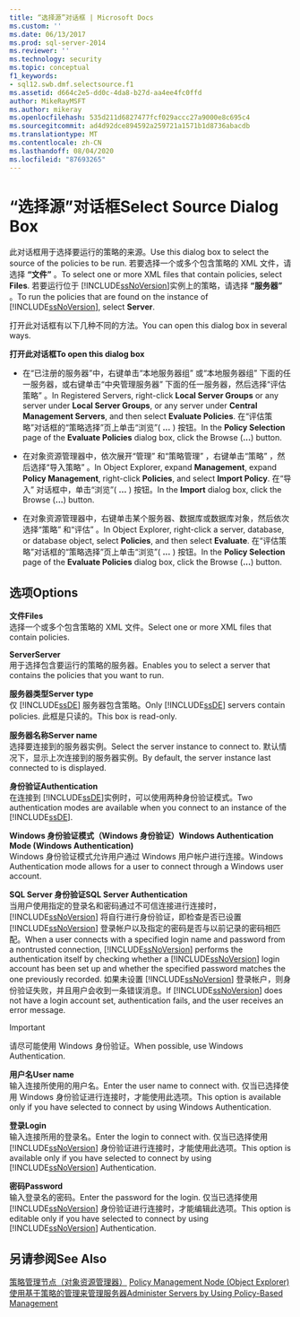 ```yaml
---
title: “选择源”对话框 | Microsoft Docs
ms.custom: ''
ms.date: 06/13/2017
ms.prod: sql-server-2014
ms.reviewer: ''
ms.technology: security
ms.topic: conceptual
f1_keywords:
- sql12.swb.dmf.selectsource.f1
ms.assetid: d664c2e5-dd0c-4da8-b27d-aa4ee4fc0ffd
author: MikeRayMSFT
ms.author: mikeray
ms.openlocfilehash: 535d211d6827477fcf029accc27a9000e8c695c4
ms.sourcegitcommit: ad4d92dce894592a259721a1571b1d8736abacdb
ms.translationtype: MT
ms.contentlocale: zh-CN
ms.lasthandoff: 08/04/2020
ms.locfileid: "87693265"
---
```

# <a name="select-source-dialog-box"></a><span data-ttu-id="1c9bf-102">“选择源”对话框</span><span class="sxs-lookup"><span data-stu-id="1c9bf-102">Select Source Dialog Box</span></span>
  <span data-ttu-id="1c9bf-103">此对话框用于选择要运行的策略的来源。</span><span class="sxs-lookup"><span data-stu-id="1c9bf-103">Use this dialog box to select the source of the policies to be run.</span></span> <span data-ttu-id="1c9bf-104">若要选择一个或多个包含策略的 XML 文件，请选择 **“文件”** 。</span><span class="sxs-lookup"><span data-stu-id="1c9bf-104">To select one or more XML files that contain policies, select **Files**.</span></span> <span data-ttu-id="1c9bf-105">若要运行位于 [!INCLUDE[ssNoVersion](../../includes/ssnoversion-md.md)]实例上的策略，请选择 **“服务器”** 。</span><span class="sxs-lookup"><span data-stu-id="1c9bf-105">To run the policies that are found on the instance of [!INCLUDE[ssNoVersion](../../includes/ssnoversion-md.md)], select **Server**.</span></span>  
  
 <span data-ttu-id="1c9bf-106">打开此对话框有以下几种不同的方法。</span><span class="sxs-lookup"><span data-stu-id="1c9bf-106">You can open this dialog box in several ways.</span></span>  
  
 <span data-ttu-id="1c9bf-107">**打开此对话框**</span><span class="sxs-lookup"><span data-stu-id="1c9bf-107">**To open this dialog box**</span></span>  
  
-   <span data-ttu-id="1c9bf-108">在“已注册的服务器”中，右键单击“本地服务器组”  或“本地服务器组”  下面的任一服务器，或右键单击“中央管理服务器”  下面的任一服务器，然后选择“评估策略”  。</span><span class="sxs-lookup"><span data-stu-id="1c9bf-108">In Registered Servers, right-click **Local Server Groups** or any server under **Local Server Groups**, or any server under **Central Management Servers**, and then select **Evaluate Policies**.</span></span> <span data-ttu-id="1c9bf-109">在“评估策略”对话框的“策略选择”页上单击“浏览”( **...** ) 按钮。</span><span class="sxs-lookup"><span data-stu-id="1c9bf-109">In the **Policy Selection** page of the **Evaluate Policies** dialog box, click the Browse (**...**) button.</span></span>  
  
-   <span data-ttu-id="1c9bf-110">在对象资源管理器中，依次展开“管理”  和“策略管理”  ，右键单击“策略”  ，然后选择“导入策略”  。</span><span class="sxs-lookup"><span data-stu-id="1c9bf-110">In Object Explorer, expand **Management**, expand **Policy Management**, right-click **Policies**, and select **Import Policy**.</span></span> <span data-ttu-id="1c9bf-111">在“导入”  对话框中，单击“浏览”( **...** ) 按钮。</span><span class="sxs-lookup"><span data-stu-id="1c9bf-111">In the **Import** dialog box, click the Browse (**...**) button.</span></span>  
  
-   <span data-ttu-id="1c9bf-112">在对象资源管理器中，右键单击某个服务器、数据库或数据库对象，然后依次选择“策略”  和“评估”  。</span><span class="sxs-lookup"><span data-stu-id="1c9bf-112">In Object Explorer, right-click a server, database, or database object, select **Policies**, and then select **Evaluate**.</span></span> <span data-ttu-id="1c9bf-113">在“评估策略”对话框的“策略选择”页上单击“浏览”( **...** ) 按钮。</span><span class="sxs-lookup"><span data-stu-id="1c9bf-113">In the **Policy Selection** page of the **Evaluate Policies** dialog box, click the Browse (**...**) button.</span></span>  
  
## <a name="options"></a><span data-ttu-id="1c9bf-114">选项</span><span class="sxs-lookup"><span data-stu-id="1c9bf-114">Options</span></span>  
 <span data-ttu-id="1c9bf-115">**文件**</span><span class="sxs-lookup"><span data-stu-id="1c9bf-115">**Files**</span></span>  
 <span data-ttu-id="1c9bf-116">选择一个或多个包含策略的 XML 文件。</span><span class="sxs-lookup"><span data-stu-id="1c9bf-116">Select one or more XML files that contain policies.</span></span>  
  
 <span data-ttu-id="1c9bf-117">**Server**</span><span class="sxs-lookup"><span data-stu-id="1c9bf-117">**Server**</span></span>  
 <span data-ttu-id="1c9bf-118">用于选择包含要运行的策略的服务器。</span><span class="sxs-lookup"><span data-stu-id="1c9bf-118">Enables you to select a server that contains the policies that you want to run.</span></span>  
  
 <span data-ttu-id="1c9bf-119">**服务器类型**</span><span class="sxs-lookup"><span data-stu-id="1c9bf-119">**Server type**</span></span>  
 <span data-ttu-id="1c9bf-120">仅 [!INCLUDE[ssDE](../../includes/ssde-md.md)] 服务器包含策略。</span><span class="sxs-lookup"><span data-stu-id="1c9bf-120">Only [!INCLUDE[ssDE](../../includes/ssde-md.md)] servers contain policies.</span></span> <span data-ttu-id="1c9bf-121">此框是只读的。</span><span class="sxs-lookup"><span data-stu-id="1c9bf-121">This box is read-only.</span></span>  
  
 <span data-ttu-id="1c9bf-122">**服务器名称**</span><span class="sxs-lookup"><span data-stu-id="1c9bf-122">**Server name**</span></span>  
 <span data-ttu-id="1c9bf-123">选择要连接到的服务器实例。</span><span class="sxs-lookup"><span data-stu-id="1c9bf-123">Select the server instance to connect to.</span></span> <span data-ttu-id="1c9bf-124">默认情况下，显示上次连接到的服务器实例。</span><span class="sxs-lookup"><span data-stu-id="1c9bf-124">By default, the server instance last connected to is displayed.</span></span>  
  
 <span data-ttu-id="1c9bf-125">**身份验证**</span><span class="sxs-lookup"><span data-stu-id="1c9bf-125">**Authentication**</span></span>  
 <span data-ttu-id="1c9bf-126">在连接到 [!INCLUDE[ssDE](../../includes/ssde-md.md)]实例时，可以使用两种身份验证模式。</span><span class="sxs-lookup"><span data-stu-id="1c9bf-126">Two authentication modes are available when you connect to an instance of the [!INCLUDE[ssDE](../../includes/ssde-md.md)].</span></span>  
  
 <span data-ttu-id="1c9bf-127">**Windows 身份验证模式（Windows 身份验证）**</span><span class="sxs-lookup"><span data-stu-id="1c9bf-127">**Windows Authentication Mode (Windows Authentication)**</span></span>  
 <span data-ttu-id="1c9bf-128">Windows 身份验证模式允许用户通过 Windows 用户帐户进行连接。</span><span class="sxs-lookup"><span data-stu-id="1c9bf-128">Windows Authentication mode allows for a user to connect through a Windows user account.</span></span>  
  
 <span data-ttu-id="1c9bf-129">**SQL Server 身份验证**</span><span class="sxs-lookup"><span data-stu-id="1c9bf-129">**SQL Server Authentication**</span></span>  
 <span data-ttu-id="1c9bf-130">当用户使用指定的登录名和密码通过不可信连接进行连接时， [!INCLUDE[ssNoVersion](../../includes/ssnoversion-md.md)] 将自行进行身份验证，即检查是否已设置 [!INCLUDE[ssNoVersion](../../includes/ssnoversion-md.md)] 登录帐户以及指定的密码是否与以前记录的密码相匹配。</span><span class="sxs-lookup"><span data-stu-id="1c9bf-130">When a user connects with a specified login name and password from a nontrusted connection, [!INCLUDE[ssNoVersion](../../includes/ssnoversion-md.md)] performs the authentication itself by checking whether a [!INCLUDE[ssNoVersion](../../includes/ssnoversion-md.md)] login account has been set up and whether the specified password matches the one previously recorded.</span></span> <span data-ttu-id="1c9bf-131">如果未设置 [!INCLUDE[ssNoVersion](../../includes/ssnoversion-md.md)] 登录帐户，则身份验证失败，并且用户会收到一条错误消息。</span><span class="sxs-lookup"><span data-stu-id="1c9bf-131">If [!INCLUDE[ssNoVersion](../../includes/ssnoversion-md.md)] does not have a login account set, authentication fails, and the user receives an error message.</span></span>  
  
> [!IMPORTANT]  
>  <span data-ttu-id="1c9bf-132">请尽可能使用 Windows 身份验证。</span><span class="sxs-lookup"><span data-stu-id="1c9bf-132">When possible, use Windows Authentication.</span></span>  
  
 <span data-ttu-id="1c9bf-133">**用户名**</span><span class="sxs-lookup"><span data-stu-id="1c9bf-133">**User name**</span></span>  
 <span data-ttu-id="1c9bf-134">输入连接所使用的用户名。</span><span class="sxs-lookup"><span data-stu-id="1c9bf-134">Enter the user name to connect with.</span></span> <span data-ttu-id="1c9bf-135">仅当已选择使用 Windows 身份验证进行连接时，才能使用此选项。</span><span class="sxs-lookup"><span data-stu-id="1c9bf-135">This option is available only if you have selected to connect by using Windows Authentication.</span></span>  
  
 <span data-ttu-id="1c9bf-136">**登录**</span><span class="sxs-lookup"><span data-stu-id="1c9bf-136">**Login**</span></span>  
 <span data-ttu-id="1c9bf-137">输入连接所用的登录名。</span><span class="sxs-lookup"><span data-stu-id="1c9bf-137">Enter the login to connect with.</span></span> <span data-ttu-id="1c9bf-138">仅当已选择使用 [!INCLUDE[ssNoVersion](../../includes/ssnoversion-md.md)] 身份验证进行连接时，才能使用此选项。</span><span class="sxs-lookup"><span data-stu-id="1c9bf-138">This option is available only if you have selected to connect by using [!INCLUDE[ssNoVersion](../../includes/ssnoversion-md.md)] Authentication.</span></span>  
  
 <span data-ttu-id="1c9bf-139">**密码**</span><span class="sxs-lookup"><span data-stu-id="1c9bf-139">**Password**</span></span>  
 <span data-ttu-id="1c9bf-140">输入登录名的密码。</span><span class="sxs-lookup"><span data-stu-id="1c9bf-140">Enter the password for the login.</span></span> <span data-ttu-id="1c9bf-141">仅当已选择使用 [!INCLUDE[ssNoVersion](../../includes/ssnoversion-md.md)] 身份验证进行连接时，才能编辑此选项。</span><span class="sxs-lookup"><span data-stu-id="1c9bf-141">This option is editable only if you have selected to connect by using [!INCLUDE[ssNoVersion](../../includes/ssnoversion-md.md)] Authentication.</span></span>  
  
## <a name="see-also"></a><span data-ttu-id="1c9bf-142">另请参阅</span><span class="sxs-lookup"><span data-stu-id="1c9bf-142">See Also</span></span>  
 <span data-ttu-id="1c9bf-143">[策略管理节点（对象资源管理器）](../../ssms/object/object-explorer.md) </span><span class="sxs-lookup"><span data-stu-id="1c9bf-143">[Policy Management Node &#40;Object Explorer&#41;](../../ssms/object/object-explorer.md) </span></span>  
 [<span data-ttu-id="1c9bf-144">使用基于策略的管理来管理服务器</span><span class="sxs-lookup"><span data-stu-id="1c9bf-144">Administer Servers by Using Policy-Based Management</span></span>](administer-servers-by-using-policy-based-management.md)  
  
  
